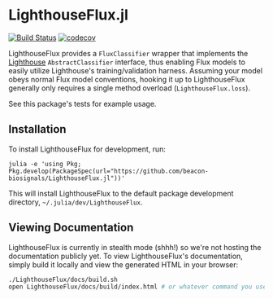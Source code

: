 # LighthouseFlux.jl

[![Build Status](https://travis-ci.com/beacon-biosignals/LighthouseFlux.jl.svg?token=Jbjm3zfgVHsfbKqsz3ki&branch=master)](https://travis-ci.com/beacon-biosignals/LighthouseFlux.jl)
[![codecov](https://codecov.io/gh/beacon-biosignals/LighthouseFlux.jl/branch/master/graph/badge.svg?token=aOni8ATb88)](https://codecov.io/gh/beacon-biosignals/LighthouseFlux.jl)

LighthouseFlux provides a `FluxClassifier` wrapper that implements the [Lighthouse](https://github.com/beacon-biosignals/Lighthouse.jl) `AbstractClassifier` interface, thus enabling Flux models to easily utilize Lighthouse's training/validation harness. Assuming your model obeys normal Flux model conventions, hooking it up to LighthouseFlux generally only requires a single method overload (`LighthouseFlux.loss`).

See this package's tests for example usage.

## Installation

To install LighthouseFlux for development, run:

```
julia -e 'using Pkg; Pkg.develop(PackageSpec(url="https://github.com/beacon-biosignals/LighthouseFlux.jl"))'
```

This will install LighthouseFlux to the default package development directory, `~/.julia/dev/LighthouseFlux`.

## Viewing Documentation

LighthouseFlux is currently in stealth mode (shhh!) so we're not hosting the documentation publicly yet. To view LighthouseFlux's documentation, simply build it locally and view the generated HTML in your browser:

```sh
./LighthouseFlux/docs/build.sh
open LighthouseFlux/docs/build/index.html # or whatever command you use to open HTML
```
